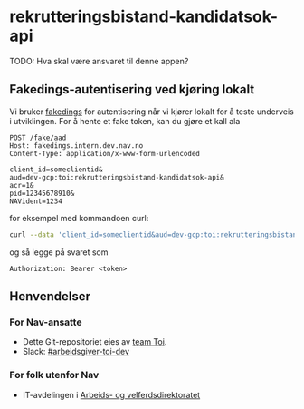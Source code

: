# rekrutteringsbistand-kandidatsok-api
TODO: Hva skal være ansvaret til denne appen?


## Fakedings-autentisering ved kjøring lokalt 
Vi bruker [fakedings](https://github.com/navikt/fakedings?tab=readme-ov-file) for autentisering når vi kjører lokalt for å teste underveis i utviklingen. For å hente et fake token, kan du gjøre et kall ala
```http request
POST /fake/aad
Host: fakedings.intern.dev.nav.no
Content-Type: application/x-www-form-urlencoded

client_id=someclientid&
aud=dev-gcp:toi:rekrutteringsbistand-kandidatsok-api&
acr=1&
pid=12345678910&
NAVident=1234
```
for eksempel med kommandoen curl:
```sh
curl --data 'client_id=someclientid&aud=dev-gcp:toi:rekrutteringsbistand-kandidatsok-api&acr=1&pid=12345678910&NAVident=1234' https://fakedings.intern.dev.nav.no/fake/aad
```
og så legge på svaret som
``` 
Authorization: Bearer <token>
```

## Henvendelser

### For Nav-ansatte
* Dette Git-repositoriet eies av [team Toi](https://teamkatalog.nav.no/team/76f378c5-eb35-42db-9f4d-0e8197be0131).
* Slack: [#arbeidsgiver-toi-dev](https://nav-it.slack.com/archives/C02HTU8DBSR)

### For folk utenfor Nav
* IT-avdelingen i [Arbeids- og velferdsdirektoratet](https://www.nav.no/no/NAV+og+samfunn/Kontakt+NAV/Relatert+informasjon/arbeids-og-velferdsdirektoratet-kontorinformasjon)
